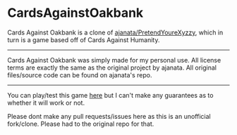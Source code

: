 # CardsAgainstOakbank
Cards Against Oakbank is a clone of [ajanata/PretendYoureXyzzy](https://github.com/ajanata/PretendYoureXyzzy), which in turn is a game based off of Cards Against Humanity.

---

Cards Against Oakbank was simply made for my personal use. All license terms are exactly the same as the original project by ajanata. All original files/source code can be found on ajanata's repo.

---

You can play/test this game [here](http://cah.sneakysneaky.tk) but I can't make any guarantees as to whether it will work or not.

Please dont make any pull requests/issues here as this is an unofficial fork/clone. Please had to the original repo for that.
